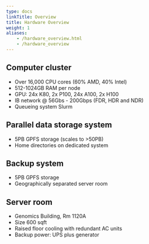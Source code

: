 ```yaml
---
type: docs
linkTitle: Overview
title: Hardware Overview
weight: 1
aliases:
    - /hardware_overview.html
    - /hardware_overview
---
```



## Computer cluster

* Over 16,000 CPU cores (60% AMD, 40% Intel)
* 512-1024GB RAM per node
* GPU: 24x K80, 2x P100, 24x A100, 2x H100
* IB network @ 56Gbs - 200Gbps (FDR, HDR and NDR)
* Queueing system Slurm

## Parallel data storage system

* 5PB GPFS storage (scales to >50PB)
* Home directories on dedicated system


## Backup system

* 5PB GPFS storage
* Geographically separated server room

## Server room

* Genomics Building, Rm 1120A
* Size 600 sqft
* Raised floor cooling with redundant AC units 
* Backup power: UPS plus generator

